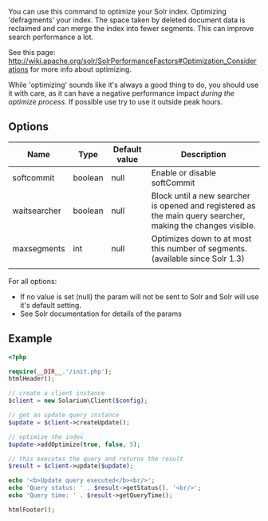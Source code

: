 You can use this command to optimize your Solr index. Optimizing 'defragments' your index. The space taken by deleted document data is reclaimed and can merge the index into fewer segments. This can improve search performance a lot.

See this page: <http://wiki.apache.org/solr/SolrPerformanceFactors#Optimization_Considerations> for more info about optimizing.

While 'optimizing' sounds like it's always a good thing to do, you should use it with care, as it can have a negative performance impact *during the optimize process*. If possible use try to use it outside peak hours.

Options
-------

| Name         | Type    | Default value | Description                                                                                                 |
|--------------|---------|---------------|-------------------------------------------------------------------------------------------------------------|
| softcommit   | boolean | null          | Enable or disable softCommit                                                                                |
| waitsearcher | boolean | null          | Block until a new searcher is opened and registered as the main query searcher, making the changes visible. |
| maxsegments  | int     | null          | Optimizes down to at most this number of segments. (available since Solr 1.3)                               |
||

For all options:

-   If no value is set (null) the param will not be sent to Solr and Solr will use it's default setting.
-   See Solr documentation for details of the params

Example
-------

```php
<?php

require(__DIR__.'/init.php');
htmlHeader();

// create a client instance
$client = new Solarium\Client($config);

// get an update query instance
$update = $client->createUpdate();

// optimize the index
$update->addOptimize(true, false, 5);

// this executes the query and returns the result
$result = $client->update($update);

echo '<b>Update query executed</b><br/>';
echo 'Query status: ' . $result->getStatus(). '<br/>';
echo 'Query time: ' . $result->getQueryTime();

htmlFooter();

```
